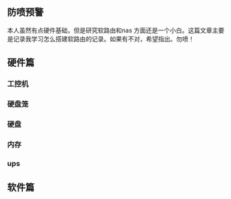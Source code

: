 ## 防喷预警
本人虽然有点硬件基础，但是研究软路由和nas 方面还是一个小白。这篇文章主要是记录我学习怎么搭建软路由的记录。如果有不对，希望指出。勿喷！


## 硬件篇
### 工控机

### 硬盘笼

### 硬盘

### 内存

### ups

## 软件篇




